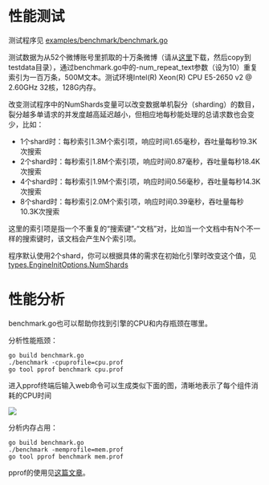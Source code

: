 性能测试
====

测试程序见 [examples/benchmark/benchmark.go](/examples/benchmark/benchmark.go)

测试数据为从52个微博账号里抓取的十万条微博（请从[这里](https://raw.githubusercontent.com/huichen/wukong/43f20b4c0921cc704cf41fe8653e66a3fcbb7e31/testdata/weibo_data.txt)下载，然后copy到testdata目录），通过benchmark.go中的-num_repeat_text参数（设为10）重复索引为一百万条，500M文本。测试环境Intel(R) Xeon(R) CPU E5-2650 v2 @ 2.60GHz 32核，128G内存。

改变测试程序中的NumShards变量可以改变数据单机裂分（sharding）的数目，裂分越多单请求的并发度越高延迟越小，但相应地每秒能处理的总请求数也会变少，比如：

- 1个shard时：每秒索引1.3M个索引项，响应时间1.65毫秒，吞吐量每秒19.3K次搜索
- 2个shard时：每秒索引1.8M个索引项，响应时间0.87毫秒，吞吐量每秒18.4K次搜索
- 4个shard时：每秒索引1.9M个索引项，响应时间0.56毫秒，吞吐量每秒14.3K次搜索
- 8个shard时：每秒索引2.0M个索引项，响应时间0.39毫秒，吞吐量每秒10.3K次搜索

这里的索引项是指一个不重复的“搜索键”-“文档”对，比如当一个文档中有N个不一样的搜索键时，该文档会产生N个索引项。

程序默认使用2个shard，你可以根据具体的需求在初始化引擎时改变这个值，见[types.EngineInitOptions.NumShards](/types/engine_init_options.go)

# 性能分析

benchmark.go也可以帮助你找到引擎的CPU和内存瓶颈在哪里。

分析性能瓶颈：
```
go build benchmark.go
./benchmark -cpuprofile=cpu.prof
go tool pprof benchmark cpu.prof
```

进入pprof终端后输入web命令可以生成类似下面的图，清晰地表示了每个组件消耗的CPU时间

![](https://raw.github.com/go-ego/riot/master/docs/zh/cpu.png)

分析内存占用：
```
go build benchmark.go
./benchmark -memprofile=mem.prof
go tool pprof benchmark mem.prof
```

pprof的使用见[这篇文章](http://blog.golang.org/profiling-go-programs)。
